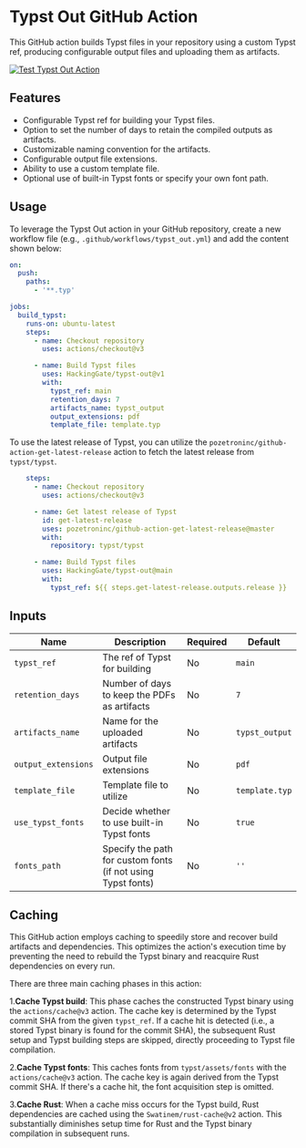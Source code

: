 # Typst Out GitHub Action

This GitHub action builds Typst files in your repository using a custom Typst ref, producing configurable output files and uploading them as artifacts.

[![Test Typst Out Action](https://github.com/HackingGate/typst-out/actions/workflows/test_typst_out_action.yml/badge.svg)](https://github.com/HackingGate/typst-out/actions/workflows/test_typst_out_action.yml)

## Features

- Configurable Typst ref for building your Typst files.
- Option to set the number of days to retain the compiled outputs as artifacts.
- Customizable naming convention for the artifacts.
- Configurable output file extensions.
- Ability to use a custom template file.
- Optional use of built-in Typst fonts or specify your own font path.

## Usage

To leverage the Typst Out action in your GitHub repository, create a new workflow file (e.g., `.github/workflows/typst_out.yml`) and add the content shown below:

```yaml
on:
  push:
    paths:
      - '**.typ'

jobs:
  build_typst:
    runs-on: ubuntu-latest
    steps:
      - name: Checkout repository
        uses: actions/checkout@v3

      - name: Build Typst files
        uses: HackingGate/typst-out@v1
        with:
          typst_ref: main
          retention_days: 7
          artifacts_name: typst_output
          output_extensions: pdf
          template_file: template.typ
```

To use the latest release of Typst, you can utilize the `pozetroninc/github-action-get-latest-release` action to fetch the latest release from `typst/typst`.

```yaml
    steps:
      - name: Checkout repository
        uses: actions/checkout@v3

      - name: Get latest release of Typst
        id: get-latest-release
        uses: pozetroninc/github-action-get-latest-release@master
        with:
          repository: typst/typst

      - name: Build Typst files
        uses: HackingGate/typst-out@main
        with:
          typst_ref: ${{ steps.get-latest-release.outputs.release }}
```

## Inputs

| Name                | Description                                                  | Required | Default        |
| ------------------- | ------------------------------------------------------------ | -------- | -------------- |
| `typst_ref`         | The ref of Typst for building                                | No       | `main`         |
| `retention_days`    | Number of days to keep the PDFs as artifacts                 | No       | `7`            |
| `artifacts_name`    | Name for the uploaded artifacts                              | No       | `typst_output` |
| `output_extensions` | Output file extensions                                       | No       | `pdf`          |
| `template_file`     | Template file to utilize                                     | No       | `template.typ` |
| `use_typst_fonts`   | Decide whether to use built-in Typst fonts                   | No       | `true`         |
| `fonts_path`        | Specify the path for custom fonts (if not using Typst fonts) | No       | `''`           |

## Caching

This GitHub action employs caching to speedily store and recover build artifacts and dependencies. This optimizes the action's execution time by preventing the need to rebuild the Typst binary and reacquire Rust dependencies on every run.

There are three main caching phases in this action:

1.**Cache Typst build**: This phase caches the constructed Typst binary using the `actions/cache@v3` action. The cache key is determined by the Typst commit SHA from the given `typst_ref`. If a cache hit is detected (i.e., a stored Typst binary is found for the commit SHA), the subsequent Rust setup and Typst building steps are skipped, directly proceeding to Typst file compilation.

2.**Cache Typst fonts**: This caches fonts from `typst/assets/fonts` with the `actions/cache@v3` action. The cache key is again derived from the Typst commit SHA. If there's a cache hit, the font acquisition step is omitted.

3.**Cache Rust**: When a cache miss occurs for the Typst build, Rust dependencies are cached using the `Swatinem/rust-cache@v2` action. This substantially diminishes setup time for Rust and the Typst binary compilation in subsequent runs.
